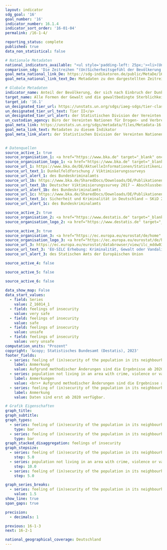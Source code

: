 ```yaml
---
layout: indicator    
sdg_goal: '16'    
goal_number: '16'    
indicator_number: 16.1.4    
indicator_sort_order: '16-01-04'    
permalink: /16-1-4/    

reporting_status: complete    
published: true    
data_non_statistical: false    

# Nationale Metadaten    
national_indicators_available: "<ul style='padding-left: 25px;'><li>(Un)Sicherheitsgefühl der Bevölkerung in ihrer Wohnumgebung (nach Einbruch der Dunkelheit)</li> <li> Bevölkerung, in deren Wohnumgebung es keine Kriminalität, Gewalt oder Vandalismus gibt</li> <li> (Un)Sicherheitsgefühl der Bevölkerung in ihrer Wohnumgebung (tagsüber)</li></ul>"    
comparison_sdg: 'Die Zeitreihen "(Un)Sicherheitsgefühl der Bevölkerung in ihrer Wohnumgebung (nach Einbruch der Dunkelheit)" und "(Un)Sicherheitsgefühl der Bevölkerung in ihrer Wohnumgebung (tagsüber)" entsprechen den globalen Metadaten. Die Zeitreihe "Bevölkerung, in deren Wohnumgebung es keine Kriminalität, Gewalt oder Vandalismus gibt" bietet zusätzliche Informationen.'    
goal_meta_national_link_De: https://sdg-indikatoren.de/public/MetaDe/16.1.4.pdf
goal_meta_national_link_text_De: Metadaten zu den dargestellten Zeitreihen    

# Globale Metadaten    
indicator_name: Anteil der Bevölkerung, der sich nach Einbruch der Dunkelheit in seiner Wohnumgebung allein sicher fühlt    
target_name: Alle Formen der Gewalt und die gewaltbedingte Sterblichkeit überall deutlich verringern    
target_id: '16.1'    
un_designated_tier_url: https://unstats.un.org/sdgs/iaeg-sdgs/tier-classification/'    
un_designated_tier_url_text: Tier II</a>    
un_designated_tier_url_alert: der Statistischen Division der Vereinten Nationen    
un_custodian_agency: Büro der Vereinten Nationen für Drogen- und Verbrechensbekämpfung (UNODC)    
goal_meta_link: https://unstats.un.org/sdgs/metadata/files/Metadata-16-01-04.pdf    
goal_meta_link_text: Metadaten zu diesem Indikator    
goal_meta_link_alert: der Statistischen Division der Vereinten Nationen    
    

# Datenquellen
source_active_1: true
source_organisation_1: <a href="https://www.bka.de" target="_blank" onclick="return confirm_alert('des Bundeskriminalamts','De');"> Bundeskriminalamt (BKA) </a>
source_organisation_logo_1: <a href="https://www.bka.de" target="_blank" onclick="return confirm_alert('des Bundeskriminalamts','De');"><img src="https://sdg-indikatoren.de/public/OrgImgDe/bka.png" alt="Logo bka" style="height:60px; width:148px"/></a>
source_url_1: https://www.bka.de/DE/AktuelleInformationen/StatistikenLagebilder/ViktimisierungssurveyDunkelfeldforschung/viktimisierungssurveyDunkelfeldforschung_node.html
source_url_text_1: Dunkelfeldforschung / Viktimisierungssurveys
source_url_alert_1: des Bundeskriminalamts
source_url_1b: https://www.bka.de/SharedDocs/Downloads/DE/Publikationen/Publikationsreihen/Forschungsergebnisse/2018ersteErgebnisseDVS2017.pdf
source_url_text_1b: Deutscher Viktimisierungssurvey 2017 – Abschlussbericht
source_url_alert_1b: des Bundeskriminalamts
source_url_1c: https://www.bka.de/SharedDocs/Downloads/DE/Publikationen/Publikationsreihen/Forschungsergebnisse/SKiD2020_Ergebnisse_V1.2.pdf
source_url_text_1c: Sicherheit und Kriminalität in Deutschland – SKiD 2020
source_url_alert_1c: des Bundeskriminalamts

source_active_2: true
source_organisation_2: <a href="https://www.destatis.de" target="_blank"> Statistisches Bundesamt (Destatis) </a>
source_organisation_logo_2: <a href="https://www.destatis.de" target="_blank"><img src="https://sdg-indikatoren.de/public/OrgImgDe/destatis.png" alt="Logo destatis" style="height:60px; width:148px"/></a>

source_active_3: true
source_organisation_3: <a href="https://ec.europa.eu/eurostat/de/home" target="_blank" onclick="return confirm_alert('des Statischen Amts der Europäischen Union','De');"> Statisches Amt der Europäischen Union (Eurostat) </a>
source_organisation_logo_3: <a href="https://ec.europa.eu/eurostat/de/home" target="_blank" onclick="return confirm_alert('des Statischen Amts der Europäischen Union','De');"><img src="https://sdg-indikatoren.de/public/OrgImgDe/eurostat.png" alt="Logo eurostat" style="height:60px; width:148px"/></a>
source_url_3: https://ec.europa.eu/eurostat/databrowser/view/ilc_mddw03/default/table?lang=de
source_url_text_3: 'EU-SILC Erhebung: Kriminalität, Gewalt oder Vandalismus in der Umgebung – Eurostat Tabelle [ilc_mddw03]'
source_url_alert_3: des Statischen Amts der Europäischen Union

source_active_4: false

source_active_5: false

source_active_6: false
    
data_show_map: False    
data_start_values: 
  - field: Series
    value: Z_16014_1
  - field: feelings of insecurity
    value: very safe
  - field: feelings of insecurity
    value: safe
  - field: feelings of insecurity
    value: unsafe
  - field: feelings of insecurity
    value: very unsafe    
computation_units: "Prozent"    
copyright: '&copy; Statistisches Bundesamt (Destatis), 2023'    
footer_fields:
  - series: feeling of (in)security of the population in its neighbourhood (after dark)
    label: Anmerkung
    value: Aufgrund methodischer Änderungen sind die Ergebnisse ab 2020 nur eingeschränkt mit den Vorjahren vergleichbar.
  - series: population not living in an area with crime, violence or vandalism
    label: Anmerkungen
    value: <br>• Aufgrund methodischer Änderungen sind die Ergebnisse ab 2020 nur eingeschränkt mit den Vorjahren vergleichbar.<br>• Die aktuell dargestellten Ergebnisse für 2020 und 2021 sind Endergebnisse, für 2022 Erstergebnisse.
  - series: feeling of (in)security of the population in its neighbourhood (during the day)
    label: Anmerkung
    value: Daten sind erst ab 2020 verfügbar.    

# Grafik Eigenschaften    
graph_title: 
graph_subtitle:     
graph_types: 
  - series: feeling of (in)security of the population in its neighbourhood (after dark)
    type: bar
  - series: feeling of (in)security of the population in its neighbourhood (during the day)
    type: bar
graph_stacked_disaggregation: feelings of insecurity
graph_stepsize: 
  - series: feeling of (in)security of the population in its neighbourhood (after dark)
    step: 5.0
  - series: population not living in an area with crime, violence or vandalism
    step: 10.0
  - series: feeling of (in)security of the population in its neighbourhood (during the day)
    step: 5.0    

graph_series_breaks:
  - series: feeling of (in)security of the population in its neighbourhood (after dark)
    value: 1.5
show_line: true
span_gaps: true

precision:
  - decimals: 1    

previous: 16-1-3    
next: 16-2-1    

national_geographical_coverage: Deutschland    
---
```


<span></span>